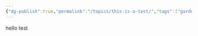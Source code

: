 ```yaml
---
{"dg-publish":true,"permalink":"/topics/this-is-a-test/","tags":["gardenEntry"]}
---
```


hello
test